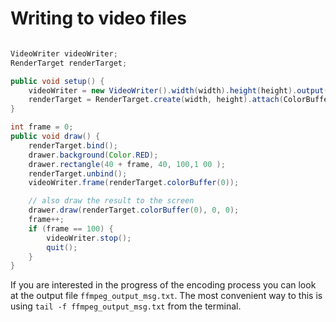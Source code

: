 # Writing to video files #


```java

VideoWriter videoWriter;
RenderTarget renderTarget;

public void setup() {
    videoWriter = new VideoWriter().width(width).height(height).output("output.mp4").start();
    renderTarget = RenderTarget.create(width, height).attach(ColorBuffer.create(width, height));
}

int frame = 0;
public void draw() {
    renderTarget.bind();
    drawer.background(Color.RED);
    drawer.rectangle(40 + frame, 40, 100,1 00 ); 
    renderTarget.unbind();
    videoWriter.frame(renderTarget.colorBuffer(0));

    // also draw the result to the screen
    drawer.draw(renderTarget.colorBuffer(0), 0, 0);
    frame++;
    if (frame == 100) {
        videoWriter.stop();
        quit();
    }
}

```

If you are interested in the progress of the encoding process you can look at the output file `ffmpeg_output_msg.txt`. The most convenient way to this is using `tail -f ffmpeg_output_msg.txt` from the terminal.
